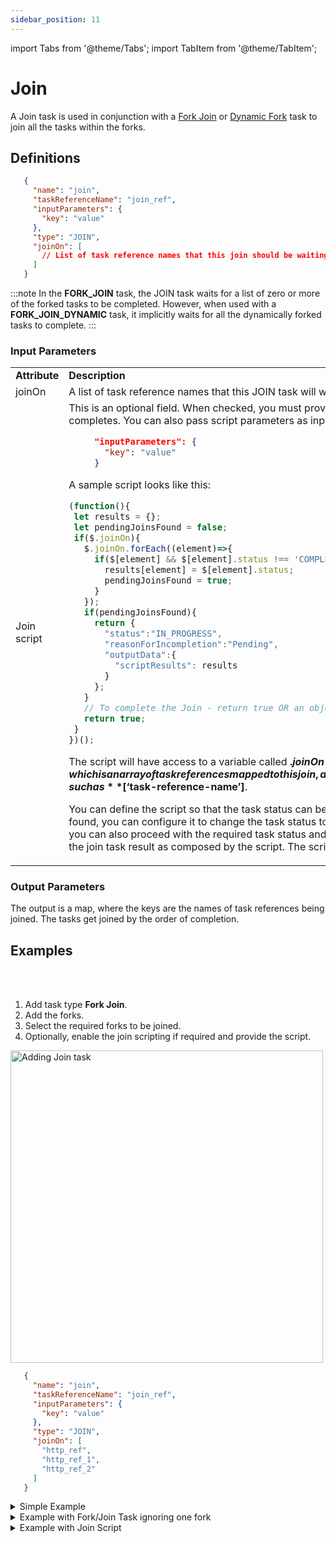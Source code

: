 ```yaml
---
sidebar_position: 11
---
```


import Tabs from '@theme/Tabs';
import TabItem from '@theme/TabItem';

# Join 

A Join task is used in conjunction with a [Fork Join](https://orkes.io/content/reference-docs/operators/fork-join) or [Dynamic Fork](https://orkes.io/content/reference-docs/operators/dynamic-fork) task to join all the tasks within the forks.

## Definitions

```json
   {
     "name": "join",
     "taskReferenceName": "join_ref",
     "inputParameters": {
       "key": "value"
     },
     "type": "JOIN",
     "joinOn": [
       // List of task reference names that this join should be waiting for
     ]
   }
```

:::note
In the **FORK_JOIN** task, the JOIN task waits for a list of zero or more of the forked tasks to be completed. However, when used with a **FORK_JOIN_DYNAMIC** task, it implicitly waits for all the dynamically forked tasks to complete.
:::

### Input Parameters

<table>
<tr>
<td><b> Attribute </b></td> <td><b> Description </b></td>
</tr>
<tr>
<td>joinOn</td>
<td>A list of task reference names that this JOIN task will wait for completion.</td>
</tr>
<tr>
<td>Join script</td>
<td> This is an optional field. When checked, you must provide a script to control how the join task completes. You can also pass script parameters as input parameters to the join task.

```json
     "inputParameters": {
       "key": "value"
     }
```

<p>A sample script looks like this:</p>

```javascript
(function(){
 let results = {};
 let pendingJoinsFound = false;
 if($.joinOn){
   $.joinOn.forEach((element)=>{
     if($[element] && $[element].status !== 'COMPLETED'){
       results[element] = $[element].status;
       pendingJoinsFound = true;
     }
   });
   if(pendingJoinsFound){
     return {
       "status":"IN_PROGRESS",
       "reasonForIncompletion":"Pending",
       "outputData":{
         "scriptResults": results
       }
     };
   }
   // To complete the Join - return true OR an object with status = 'COMPLETED' like above.
   return true;
 }
})();
```

<p>

The script will have access to a variable called **$.joinOn**, which is an array of task references mapped to this join, and the output data of each joined task, such as **$[‘task-reference-name’]**.

</p>
<p>You can define the script so that the task status can be checked, and if any pending joins are found, you can configure it to change the task status to IN_PROGESS until it's completed. If not, you can also proceed with the required task status and complete it as needed. It can also return the join task result as composed by the script. The script can be modified to suit your use case.</p>
</td>
</tr>
</table>

### Output Parameters

The output is a map, where the keys are the names of task references being joined. The tasks get joined by the order of completion.

## Examples


<Tabs>
<TabItem value="UI" label="UI" className="paddedContent">

<div className="row">
<div className="col col--4">

<br/>
<br/>

1. Add task type **Fork Join**.
2. Add the forks.
3. Select the required forks to be joined.
4. Optionally, enable the join scripting if required and provide the script.

</div>
<div className="col">
<div className="embed-loom-video">

<p><img src="/content/img/ui-guide-join-task.png" alt="Adding Join task" width="500" height="auto"/></p>

</div>
</div>
</div>



</TabItem>
 <TabItem value="JSON" label="JSON Example">

```json
   {
     "name": "join",
     "taskReferenceName": "join_ref",
     "inputParameters": {
       "key": "value"
     },
     "type": "JOIN",
     "joinOn": [
       "http_ref",
       "http_ref_1",
       "http_ref_2"
     ]
   }
```

</TabItem>
</Tabs>


<details><summary>Simple Example</summary>
<p>

Here is an example of a JOIN task. This task will wait for the completion of tasks **my_task_ref_1** and **my_task_ref_2** as specified by the joinOn attribute.

```json
    {
      "name": "join_task",
      "taskReferenceName": "my_join_task_ref",
      "type": "JOIN",
      "joinOn": [
        "my_task_ref_1",
        "my_task_ref_2"
      ]
    }
```
</p>
</details>

<details><summary>Example with Fork/Join Task ignoring one fork</summary>
<p>

Here is an example of a JOIN task used in conjunction with a FORK_JOIN task. The 'FORK_JOIN' spawns three tasks. An **email_notification** task, a **sms_notification** task, and a **http_notification** task. Email and SMS are usually the best-effort delivery systems. However, in the case of an HTTP-based notification, you get a return code, and you can retry until it succeeds or eventually give up. When you set up a notification workflow, you may decide to continue if you kick off an email and SMS notification. In that case, you can choose to joinOn those specific tasks only. However, the **http_notification** task will still continue to execute, but it will not block the rest of the workflow from proceeding.

```json
    [
      {
        "name": "fork_join",
        "taskReferenceName": "my_fork_join_ref",
        "type": "FORK_JOIN",
        "forkTasks": [
          [
            {
              "name": "email_notification",
              "taskReferenceName": "email_notification_ref",
              "type": "SIMPLE"
            }
          ],
          [
            {
              "name": "sms_notification",
              "taskReferenceName": "sms_notification_ref",
              "type": "SIMPLE"
            }
          ],
          [
            {
              "name": "http_notification",
              "taskReferenceName": "http_notification_ref",
              "type": "SIMPLE"
            }
          ]
        ]
      },
      {
        "name": "notification_join",
        "taskReferenceName": "notification_join_ref",
        "type": "JOIN",
        "joinOn": [
          "email_notification_ref",
          "sms_notification_ref"
        ]
      }
    ]
```

Here is what the output of **notification_join** will look like. The output is a map, where the keys are the names of task references being joined. The corresponding values are the outputs of those tasks.

```json
    {
      "email_notification_ref": {
        "email_sent_at": "2021-11-06T07:37:17+0000",
        "email_sent_to": "test@example.com"
      },
      "sms_notification_ref": {
        "sms_sent_at": "2021-11-06T07:37:17+0129",
        "sms_sent_to": "+1-xxx-xxx-xxxx"
      }
    }
```
</p>
</details>

<details><summary>Example with Join Script</summary>

Consider a fork-join task having 2 forks, of which both of them are sub-workflows. While defining a task, there is a field called “optional”, which is set to false by default. You must enable this option, which is the precondition for the join script to work well.

<p align="center"><img src="/content/img/join-task-example-using-script.png" alt="Join task example" width="70%"
                       height="auto"/></p>

In this case, both fork tasks should be marked as optional. 

The join task is joined using the following join script.

```javascript
(function(){
 let results = {};
 let pendingJoinsFound = false;
 if($.joinOn){
   $.joinOn.forEach((element)=>{
     if($[element] && $[element].status !== 'COMPLETED'){
       results[element] = $[element].status;
       pendingJoinsFound = true;
     }
   });
   if(pendingJoinsFound){
     return {
       "status":"IN_PROGRESS",
       "reasonForIncompletion":"Pending",
       "outputData":{
         "scriptResults": results
       }
     };
   }
   // To complete the Join - return true OR an object with status = 'COMPLETED' like above.
   return true;
 }
})();
```
This ensures the join task is completed only if all the forks are completed. If any pending joins are found, the script will return the join task status to IN_PROGRESS and will complete it only after completing the fork tasks.

If we run the workflow, you can see that the join has not been completed and is waiting for the second fork to complete. As per the script, this returns the join task to an in-progress state and remains until the pending joins are completed.

<p align="center"><img src="/content/img/join-task-in-progress-state.png" alt="Join task not completed and returned to in progress state" width="80%"
                       height="auto"/></p>

The join task gets completed after fixing the issue with the second fork task.

<p align="center"><img src="/content/img/join-task-completed-state.png" alt="Join task completed" width="60%"
                       height="auto"/></p>

The join task is completed after the issue with the second fork task is fixed.

</details>